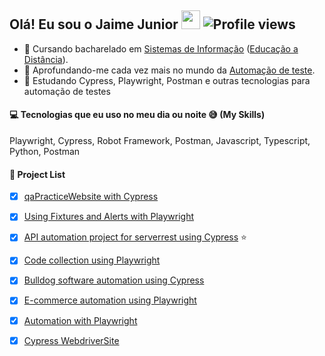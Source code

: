 ## Olá! Eu sou o Jaime Junior <a href="https://github.com/JAIMEjun10r"><img src="https://user-images.githubusercontent.com/29931326/125177555-2e78db00-e1b3-11eb-9e49-409c4f649cf5.gif" width="30px"></a> <img href="https://github.com/JAIMEjun10r" src="https://komarev.com/ghpvc/?username=JAIMEjun10r&color=blueviolet" alt="Profile views"/>

- 📖 Cursando bacharelado em <a href="https://pt.wikipedia.org/wiki/Sistema_de_informa%C3%A7%C3%A3o">Sistemas de Informação</a> (<a href="https://pt.wikipedia.org/wiki/Educa%C3%A7%C3%A3o_a_dist%C3%A2ncia">Educação a Distância</a>).  
- 🔭 Aprofundando-me cada vez mais no mundo da <a href="https://pt.wikipedia.org/wiki/Automa%C3%A7%C3%A3o_de_teste">Automação de teste</a>.
- 🌱 Estudando Cypress, Playwright, Postman e outras tecnologias para automação de testes



 #### :computer: Tecnologias que eu uso no meu dia ou noite 😅 (My Skills)

 Playwright, Cypress, Robot Framework, Postman, Javascript, Typescript, Python, Postman



#### :scroll: Project List
- [x] <a href="https://github.com/JAIMEjun10r/qaPracticeWebsite">qaPracticeWebsite with Cypress</a>
- [x] <a href="https://github.com/JAIMEjun10r/Using-Fixtures-and-Alerts-with-Playwright">Using Fixtures and Alerts with Playwright</a>  
- [x] <a href="https://github.com/JAIMEjun10r/serverRest">API automation project for serverrest using Cypress</a> ⭐ 
- [x] <a href="https://github.com/JAIMEjun10r/CollectionTests-Playwright">Code collection using Playwright</a>
- [x] <a href="https://github.com/JAIMEjun10r/bulldogCypress">Bulldog software automation using Cypress</a>
- [x] <a href="https://github.com/JAIMEjun10r/AutomationExercise">E-commerce automation using Playwright</a> 
- [x] <a href="https://github.com/JAIMEjun10r/automationBro-Playwright">Automation with Playwright</a>
- [x] <a href="https://github.com/JAIMEjun10r/webdriverSite">Cypress WebdriverSite</a> 



